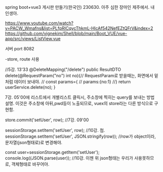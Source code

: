 spring boot+vue3 게시판 만들기(한국인)
230630. 아주 심한 장마인 제주에서. 내 인생아.

https://www.youtube.com/watch?v=PACW_Wmafns&list=PLfpRlCqycThkmL-HIcAf542NefEZtQFrV&index=2
https://github.com/vignekim/Shell/blob/main/Boot_VUE/vue-app/src/views/ListView.vue

서버 port 8082

-store, route 사용


//5강. 13'33
@DeleteMapping("/delete")
public ResultDTO delete(@RequestParam("no") int no){// RequestParam로 받을때는, 화면에서 밑처럼 데이터 보내야.
// const params={ 
//  params:{no:1}
//}
return userService.delete(no);
}

7강. 05'00에 리스트에서 개별리스트 클릭시, 주소창에 찍히는 query를 보내는 방법 설명.
이것은 주소창에 아뒤,pwd등이 노출되므로, vuex의 store라는 다른 방식으로 구현함.

store.commit('setUser', row); //7강. 09'00

sessionStorage.setItem('setUser', row); //10강. 첨.
sessionStorage.setItem('setUser', JSON.stringify(row)); //row가 object이라, 문자열(json형태로)로 변경해야.

const user=sessionStorage.getItem('setUser');
console.log((JSON.parse(user)); //10강.  이젠 위 json형태는 우리가 사용못하므로, 객체형태로 바꾸어야.